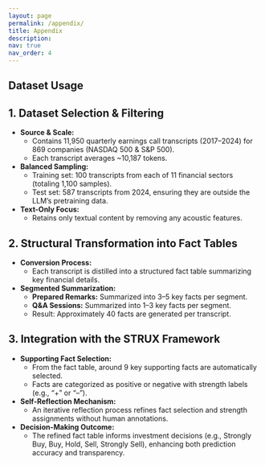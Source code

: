 ```yaml
---
layout: page
permalink: /appendix/
title: Appendix
description:
nav: true
nav_order: 4
---
```


## Dataset Usage
## 1. Dataset Selection & Filtering
- **Source & Scale:**  
  - Contains 11,950 quarterly earnings call transcripts (2017–2024) for 869 companies (NASDAQ 500 & S&P 500).  
  - Each transcript averages ~10,187 tokens.
- **Balanced Sampling:**  
  - Training set: 100 transcripts from each of 11 financial sectors (totaling 1,100 samples).  
  - Test set: 587 transcripts from 2024, ensuring they are outside the LLM’s pretraining data.
- **Text-Only Focus:**  
  - Retains only textual content by removing any acoustic features.

## 2. Structural Transformation into Fact Tables
- **Conversion Process:**  
  - Each transcript is distilled into a structured fact table summarizing key financial details.
- **Segmented Summarization:**  
  - **Prepared Remarks:** Summarized into 3–5 key facts per segment.  
  - **Q&A Sessions:** Summarized into 1–3 key facts per segment.  
  - Result: Approximately 40 facts are generated per transcript.

## 3. Integration with the STRUX Framework
- **Supporting Fact Selection:**  
  - From the fact table, around 9 key supporting facts are automatically selected.  
  - Facts are categorized as positive or negative with strength labels (e.g., “+” or “–”).
- **Self-Reflection Mechanism:**  
  - An iterative reflection process refines fact selection and strength assignments without human annotations.
- **Decision-Making Outcome:**  
  - The refined fact table informs investment decisions (e.g., Strongly Buy, Buy, Hold, Sell, Strongly Sell), enhancing both prediction accuracy and transparency.
